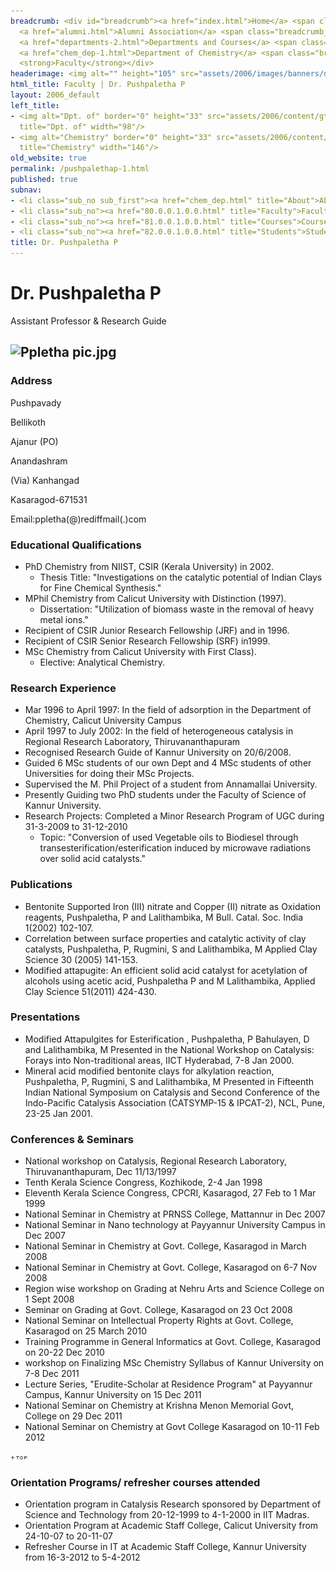 ```yaml
---
breadcrumb: <div id="breadcrumb"><a href="index.html">Home</a> <span class="breadcrumb_spacer">&gt;</span>
  <a href="alumni.html">Alumni Association</a> <span class="breadcrumb_spacer">&gt;</span>
  <a href="departments-2.html">Departments and Courses</a> <span class="breadcrumb_spacer">&gt;</span>
  <a href="chem_dep-1.html">Department of Chemistry</a> <span class="breadcrumb_spacer">&gt;</span>
  <strong>Faculty</strong></div>
headerimage: <img alt="" height="105" src="assets/2006/images/banners/departments.jpg" width="472"/>
html_title: Faculty | Dr. Pushpaletha P
layout: 2006_default
left_title:
- <img alt="Dpt. of" border="0" height="33" src="assets/2006/content/gt/fcb6421c7c62628408190d4ca84029e5.png"
  title="Dpt. of" width="98"/>
- <img alt="Chemistry" border="0" height="33" src="assets/2006/content/gt/7ed40be81a597d79acdb7f2e7ac6bfb9.png"
  title="Chemistry" width="146"/>
old_website: true
permalink: /pushpalethap-1.html
published: true
subnav:
- <li class="sub_no sub_first"><a href="chem_dep.html" title="About">About</a></li>
- <li class="sub_no"><a href="80.0.0.1.0.0.html" title="Faculty">Faculty</a></li>
- <li class="sub_no"><a href="81.0.0.1.0.0.html" title="Courses">Courses</a></li>
- <li class="sub_no"><a href="82.0.0.1.0.0.html" title="Students">Students</a></li>
title: Dr. Pushpaletha P
---
```


# Dr. Pushpaletha P

Assistant Professor & Research Guide

![Ppletha pic.jpg](assets/2006/content/assets/2006/images/6cd4237c43052e446127be4242d77035.jpg)  
---  
  
### Address

Pushpavady

Bellikoth

Ajanur (PO)

Anandashram

(Via) Kanhangad

Kasaragod-671531

Email:ppletha(@)rediffmail(.)com

### Educational Qualifications

  * PhD Chemistry from NIIST, CSIR (Kerala University) in 2002.
    * Thesis Title: "Investigations on the catalytic potential of Indian Clays for Fine Chemical Synthesis."
  * MPhil Chemistry from Calicut University with Distinction (1997).
    * Dissertation: "Utilization of biomass waste in the removal of heavy metal ions."
  * Recipient of CSIR Junior Research Fellowship (JRF) and in 1996.
  * Recipient of CSIR Senior Research Fellowship (SRF) in1999.
  * MSc Chemistry from Calicut University with First Class).
    * Elective: Analytical Chemistry.

### Research Experience

  * Mar 1996 to April 1997: In the field of adsorption in the Department of Chemistry, Calicut University Campus
  * April 1997 to July 2002: In the field of heterogeneous catalysis in Regional Research Laboratory, Thiruvananthapuram
  * Recognised Research Guide of Kannur University on 20/6/2008.
  * Guided 6 MSc students of our own Dept and 4 MSc students of other Universities for doing their MSc Projects.
  * Supervised the M. Phil Project of a student from Annamallai University.
  * Presently Guiding two PhD students under the Faculty of Science of Kannur University.
  * Research Projects: Completed a Minor Research Program of UGC during 31-3-2009 to 31-12-2010
    * Topic: "Conversion of used Vegetable oils to Biodiesel through transesterification/esterification induced by microwave radiations over solid acid catalysts."

### Publications

  * Bentonite Supported Iron (III) nitrate and Copper (II) nitrate as Oxidation reagents, Pushpaletha, P and Lalithambika, M Bull. Catal. Soc. India 1(2002) 102-107.
  * Correlation between surface properties and catalytic activity of clay catalysts, Pushpaletha, P, Rugmini, S and Lalithambika, M Applied Clay Science 30 (2005) 141-153.
  * Modified attapugite: An efficient solid acid catalyst for acetylation of alcohols using acetic acid, Pushpaletha P and M Lalithambika, Applied Clay Science 51(2011) 424-430.

### Presentations

  * Modified Attapulgites for Esterification , Pushpaletha, P Bahulayen, D and Lalithambika, M Presented in the National Workshop on Catalysis: Forays into Non-traditional areas, IICT Hyderabad, 7-8 Jan 2000.
  * Mineral acid modified bentonite clays for alkylation reaction, Pushpaletha, P, Rugmini, S and Lalithambika, M Presented in Fifteenth Indian National Symposium on Catalysis and Second Conference of the Indo-Pacific Catalysis Association (CATSYMP-15 & IPCAT-2), NCL, Pune, 23-25 Jan 2001.

### Conferences & Seminars

  * National workshop on Catalysis, Regional Research Laboratory, Thiruvananthapuram, Dec 11/13/1997
  * Tenth Kerala Science Congress, Kozhikode, 2-4 Jan 1998
  * Eleventh Kerala Science Congress, CPCRI, Kasaragod, 27 Feb to 1 Mar 1999
  * National Seminar in Chemistry at PRNSS College, Mattannur in Dec 2007
  * National Seminar in Nano technology at Payyannur University Campus in Dec 2007
  * National Seminar in Chemistry at Govt. College, Kasaragod in March 2008
  * National Seminar in Chemistry at Govt. College, Kasaragod on 6-7 Nov 2008
  * Region wise workshop on Grading at Nehru Arts and Science College on 1 Sept 2008
  * Seminar on Grading at Govt. College, Kasaragod on 23 Oct 2008
  * National Seminar on Intellectual Property Rights at Govt. College, Kasaragod on 25 March 2010
  * Training Programme in General Informatics at Govt. College, Kasaragod on 20-22 Dec 2010
  * workshop on Finalizing MSc Chemistry Syllabus of Kannur University on 7-8 Dec 2011
  * Lecture Series, "Erudite-Scholar at Residence Program" at Payyannur Campus, Kannur University on 15 Dec 2011
  * National Seminar on Chemistry at Krishna Menon Memorial Govt, College on 29 Dec 2011
  * National Seminar on Chemistry at Govt College Kasaragod on 10-11 Feb 2012

![](assets/2006/img/article/top_link_0.gif)

### Orientation Programs/ refresher courses attended

  * Orientation program in Catalysis Research sponsored by Department of Science and Technology from 20-12-1999 to 4-1-2000 in IIT Madras.
  * Orientation Program at Academic Staff College, Calicut University from 24-10-07 to 20-11-07
  * Refresher Course in IT at Academic Staff College, Kannur University from 16-3-2012 to 5-4-2012